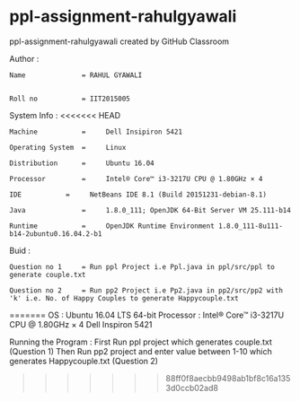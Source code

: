 # ppl-assignment-rahulgyawali
ppl-assignment-rahulgyawali created by GitHub Classroom

Author :


	Name	          =	RAHUL GYAWALI


	Roll no           =	IIT2015005
	
System Info :
<<<<<<< HEAD

	Machine           = 	Dell Insipiron 5421

	Operating System  = 	Linux

	Distribution      = 	Ubuntu 16.04

	Processor         = 	Intel® Core™ i3-3217U CPU @ 1.80GHz × 4 

	IDE 		  = 	NetBeans IDE 8.1 (Build 20151231-debian-8.1)

	Java              = 	1.8.0_111; OpenJDK 64-Bit Server VM 25.111-b14

	Runtime           = 	OpenJDK Runtime Environment 1.8.0_111-8u111-b14-2ubuntu0.16.04.2-b1


Buid :

	Question no 1	  =	Run ppl Project i.e Ppl.java in ppl/src/ppl to generate couple.txt

	Question no 2     =	Run pp2 Project i.e Pp2.java in pp2/src/pp2 with 'k' i.e. No. of Happy Couples to generate Happycouple.txt
=======
    OS : Ubuntu 16.04 LTS 64-bit
    Processor : Intel® Core™ i3-3217U CPU @ 1.80GHz × 4 
    Dell Inspiron 5421

Running the Program :
First Run ppl project which generates couple.txt (Question 1)
Then Run pp2  project and enter value between 1-10  which generates Happycouple.txt (Question 2)
>>>>>>> 88ff0f8aecbb9498ab1bf8c16a1353d0ccb02ad8
